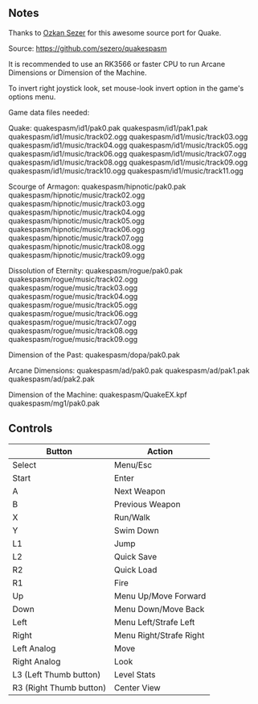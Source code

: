 ## Notes

Thanks to [Ozkan Sezer](https://github.com/sezero/quakespasm) for this awesome source port for Quake.

Source: https://github.com/sezero/quakespasm

It is recommended to use an RK3566 or faster CPU to run Arcane Dimensions or Dimension of the Machine.

To invert right joystick look, set mouse-look invert option in the game's options menu.


Game data files needed:

Quake:
quakespasm/id1/pak0.pak
quakespasm/id1/pak1.pak
quakespasm/id1/music/track02.ogg
quakespasm/id1/music/track03.ogg
quakespasm/id1/music/track04.ogg
quakespasm/id1/music/track05.ogg
quakespasm/id1/music/track06.ogg
quakespasm/id1/music/track07.ogg
quakespasm/id1/music/track08.ogg
quakespasm/id1/music/track09.ogg
quakespasm/id1/music/track10.ogg
quakespasm/id1/music/track11.ogg

Scourge of Armagon:
quakespasm/hipnotic/pak0.pak
quakespasm/hipnotic/music/track02.ogg
quakespasm/hipnotic/music/track03.ogg
quakespasm/hipnotic/music/track04.ogg
quakespasm/hipnotic/music/track05.ogg
quakespasm/hipnotic/music/track06.ogg
quakespasm/hipnotic/music/track07.ogg
quakespasm/hipnotic/music/track08.ogg
quakespasm/hipnotic/music/track09.ogg

Dissolution of Eternity:
quakespasm/rogue/pak0.pak
quakespasm/rogue/music/track02.ogg
quakespasm/rogue/music/track03.ogg
quakespasm/rogue/music/track04.ogg
quakespasm/rogue/music/track05.ogg
quakespasm/rogue/music/track06.ogg
quakespasm/rogue/music/track07.ogg
quakespasm/rogue/music/track08.ogg
quakespasm/rogue/music/track09.ogg

Dimension of the Past:
quakespasm/dopa/pak0.pak

Arcane Dimensions:
quakespasm/ad/pak0.pak
quakespasm/ad/pak1.pak
quakespasm/ad/pak2.pak

Dimension of the Machine:
quakespasm/QuakeEX.kpf
quakespasm/mg1/pak0.pak

## Controls

| Button | Action |
|--|--| 
|Select|Menu/Esc|
|Start|Enter|
|A|Next Weapon|
|B|Previous Weapon|
|X|Run/Walk|
|Y|Swim Down|
|L1|Jump|
|L2|Quick Save|
|R2|Quick Load|
|R1|Fire|
|Up|Menu Up/Move Forward|
|Down|Menu Down/Move Back|
|Left|Menu Left/Strafe Left|
|Right|Menu Right/Strafe Right|
|Left Analog|Move|
|Right Analog|Look|
|L3 (Left Thumb button)|Level Stats|
|R3 (Right Thumb button)|Center View|


